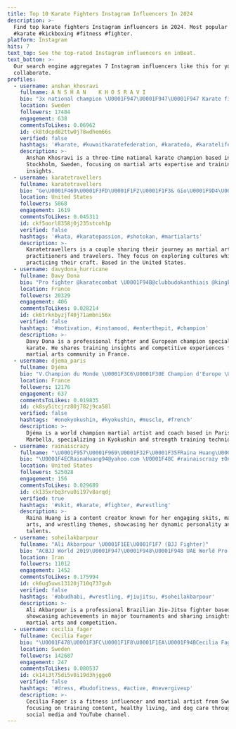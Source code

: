 ```yaml
---
title: Top 10 Karate Fighters Instagram Influencers In 2024
description: >-
  Find top karate fighters Instagram influencers in 2024. Most popular hashtags:
  #karate #kickboxing #fitness #fighter.
platform: Instagram
hits: 7
text_top: See the top-rated Instagram influencers on inBeat.
text_bottom: >-
  Our search engine aggregates 7 Instagram influencers like this for you to
  collaborate.
profiles:
  - username: anshan_khosravi
    fullname: A N S H A N    K H O S R A V I
    bio: "3x national champion \U0001F947\U0001F947\U0001F947 Karate fighter \U0001F94B Sweden Stockholm\U0001F1F8\U0001F1EA كار خوبه خدا درست كنه\U0001F9FF"
    location: Sweden
    followers: 17484
    engagement: 638
    commentsToLikes: 0.06962
    id: ck8tdcpd82ttw0j78wdhem66s
    verified: false
    hashtags: '#karate, #kuwaitkaratefederation, #karatedo, #karatelife'
    description: >-
      Anshan Khosravi is a three-time national karate champion based in
      Stockholm, Sweden, focusing on martial arts expertise and training
      insights.
  - username: karatetravellers
    fullname: karatetravellers
    bio: "Ge\U0001F469\U0001F3FD\U0001F1F2\U0001F1F3& Gio\U0001F9D4\U0001F3FB\U0001F1EE\U0001F1F9 Travellers\U0001F5FAMartialArtsPractitioners\U0001F94B Couple\U0001F46B \U0001F6A7Waiting out the pandemic in Kathmandu Nepal \U0001F3D4A Rooftop is our current dojo"
    location: United States
    followers: 5868
    engagement: 1619
    commentsToLikes: 0.045311
    id: ckf5oorl8358j0j235stcoh1p
    verified: false
    hashtags: '#kata, #karatepassion, #shotokan, #martialarts'
    description: >-
      Karatetravellers is a couple sharing their journey as martial arts
      practitioners and travelers. They focus on exploring cultures while
      practicing their craft. Based in the United States.
  - username: davydona_hurricane
    fullname: Davy Dona
    bio: "Pro fighter @karatecombat \U0001F94B@clubbudokanthiais @kingkarate94 \U0001F947\U0001F949European champion \U0001F94711 times champion of france \U0001F48D @lolitadona_"
    location: France
    followers: 20329
    engagement: 406
    commentsToLikes: 0.028214
    id: ck6trknbyzjf40j71ambni56x
    verified: false
    hashtags: '#motivation, #instamood, #enterthepit, #champion'
    description: >-
      Davy Dona is a professional fighter and European champion specializing in
      karate. He shares training insights and competitive experiences from the
      martial arts community in France.
  - username: djema_paris
    fullname: Djéma
    bio: "V.Champion du Monde \U0001F3C6\U0001F30E Champion d'Europe \U0001F3C6\U0001F1EA\U0001F1FA 12 fois Champion de France\U0001F3C6\U0001F1EB\U0001F1F7 Coach \U0001F94A\U0001F3CB️‍♂️\U0001F94B \U0001F4CDParis \U0001F4CDMarbella"
    location: France
    followers: 12176
    engagement: 637
    commentsToLikes: 0.019835
    id: ck8sy5itcjrz80j782j9ca58l
    verified: false
    hashtags: '#onekyokushin, #kyokushin, #muscle, #french'
    description: >-
      Djéma is a world champion martial artist and coach based in Paris and
      Marbella, specializing in Kyokushin and strength training techniques.
  - username: rainaiscrazy
    fullname: "\U0001F957\U0001F969\U0001F32F\U0001F35FRaina Huang\U0001F354\U0001F357\U0001F355\U0001F959"
    bio: "\U0001F4ECRainaHuang94@yahoo.com \U0001F48C #rainaiscrazy ❣️One Woman Army\U0001F1E8\U0001F1F3 \U0001F478\U0001F3FB•@thequeenraina \U0001F415•@huskyprincessnala \U0001F495RainaisCrazy.com \U0001F440 \U0001F447\U0001F3FBCheck out my videos"
    location: United States
    followers: 525028
    engagement: 156
    commentsToLikes: 0.029689
    id: ck135xrbq3rvu0i197v8arqdj
    verified: true
    hashtags: '#skit, #karate, #fighter, #wrestling'
    description: >-
      Raina Huang is a content creator known for her engaging skits, martial
      arts, and wrestling themes, showcasing her dynamic personality and diverse
      talents.
  - username: soheilakbarpour
    fullname: "Ali Akbarpour \U0001F1EE\U0001F1F7 (BJJ Fighter)"
    bio: "ACBJJ World 2019\U0001F947\U0001F948\U0001F948 UAE World Pro 2019\U0001F947\U0001F948 Grand Slam\U0001F947 UAE International pro\U0001F947\U0001F947\U0001F947\U0001F947\U0001F947 SJJIF\U0001F947\U0001F947\U0001F947\U0001F947 Pro BJJ record 49-5 Pro MMA record 1-0 Purple belt Married❤️"
    location: Iran
    followers: 11012
    engagement: 1452
    commentsToLikes: 0.175994
    id: ck6ug5uws13120j710q737guh
    verified: false
    hashtags: '#abudhabi, #wrestling, #jiujitsu, #soheilakbarpour'
    description: >-
      Ali Akbarpour is a professional Brazilian Jiu-Jitsu fighter based in Iran,
      showcasing achievements in major tournaments and sharing insights on
      martial arts and competition.
  - username: cecilia_fager
    fullname: Cecilia Fager
    bio: "\U0001F478\U0001F3FC\U0001F1F8\U0001F1EA\U0001F94BCecilia Fager@Youtube\U0001F3A5 \U0001F4AA\U0001F3FB@budofitnessbutikerna \U0001F44A\U0001F3FB@budo.nord \U0001F436@lady_fager \U0001F436\U0001F4AA\U0001F3FBTeam @k9fitness_2023"
    location: Sweden
    followers: 142687
    engagement: 247
    commentsToLikes: 0.080537
    id: ck14i3t75di5v0i19d3hjgge0
    verified: false
    hashtags: '#dress, #budofitness, #active, #nevergiveup'
    description: >-
      Cecilia Fager is a fitness influencer and martial artist from Sweden,
      focusing on training content, healthy living, and dog care through her
      social media and YouTube channel.
---
```


